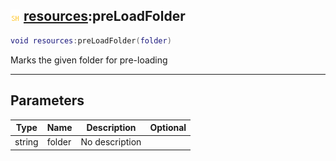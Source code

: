 ## ![shared](../../.gitbook/assets/shared.png) [resources](resources):preLoadFolder

```lua
void resources:preLoadFolder(folder)
```

Marks the given folder for pre-loading

------
## Parameters

| Type   | Name | Description | Optional |
| ------ | ---- | ----------- | -------: |
| string | folder | No description |  |

